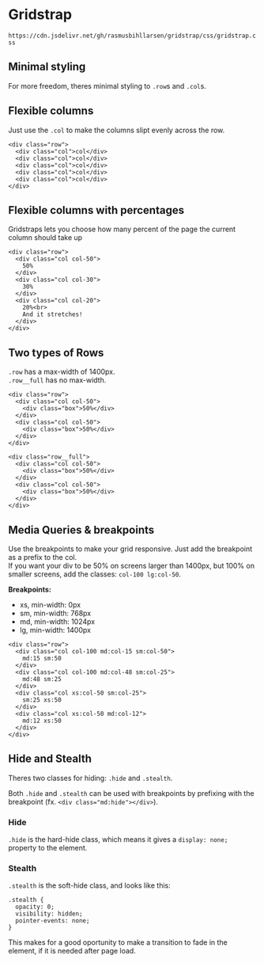 # Gridstrap

`https://cdn.jsdelivr.net/gh/rasmusbihllarsen/gridstrap/css/gridstrap.css`

Minimal styling
---------------

For more freedom, theres minimal styling to `.row`s and `.col`s.


Flexible columns
----------------

Just use the `.col` to make the columns slipt evenly across the row.

```
<div class="row">
  <div class="col">col</div>
  <div class="col">col</div>
  <div class="col">col</div>
  <div class="col">col</div>
  <div class="col">col</div>
</div>
```

Flexible columns with percentages
---------------------------------

Gridstraps lets you choose how many percent of the page the current
column should take up

```
<div class="row">
  <div class="col col-50">
    50%
  </div>
  <div class="col col-30">
    30%
  </div>
  <div class="col col-20">
    20%<br>
    And it stretches!
  </div>
</div>
```

Two types of Rows
-----------------

`.row` has a max-width of 1400px.  
`.row__full` has no max-width.

```
<div class="row">
  <div class="col col-50">
    <div class="box">50%</div>
  </div>
  <div class="col col-50">
    <div class="box">50%</div>
  </div>
</div>

<div class="row__full">
  <div class="col col-50">
    <div class="box">50%</div>
  </div>
  <div class="col col-50">
    <div class="box">50%</div>
  </div>
</div>
```

Media Queries & breakpoints
---------------------------

Use the breakpoints to make your grid responsive. Just add the breakpoint as a prefix to the col.  
If you want your div to be 50% on screens larger than 1400px, but 100%
on smaller screens, add the classes: `col-100 lg:col-50`.

**Breakpoints:**

- xs, min-width: 0px
- sm, min-width: 768px
- md, min-width: 1024px
- lg, min-width: 1400px

```
<div class="row">
  <div class="col col-100 md:col-15 sm:col-50">
    md:15 sm:50
  </div>
  <div class="col col-100 md:col-48 sm:col-25">
    md:48 sm:25
  </div>
  <div class="col xs:col-50 sm:col-25">
    sm:25 xs:50
  </div>
  <div class="col xs:col-50 md:col-12">
    md:12 xs:50
  </div>
</div>
```

Hide and Stealth
----------------

Theres two classes for hiding: `.hide` and `.stealth`.

Both `.hide` and `.stealth` can be used with breakpoints by prefixing with the breakpoint (fx. `<div class="md:hide"></div>`).

### Hide

`.hide` is the hard-hide class, which means it gives a `display: none;` property to the element.

### Stealth

`.stealth` is the soft-hide class, and looks like this:

```
.stealth {
  opacity: 0;
  visibility: hidden;
  pointer-events: none;
}
```

This makes for a good oportunity to make a transition to fade in the element, if it is needed after page load.